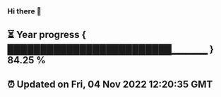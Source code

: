 ### Hi there 👋
⏳ Year progress { █████████████████████████▁▁▁▁▁ } 84.25 %
---
⏰ Updated on Fri, 04 Nov 2022 12:20:35 GMT
---
